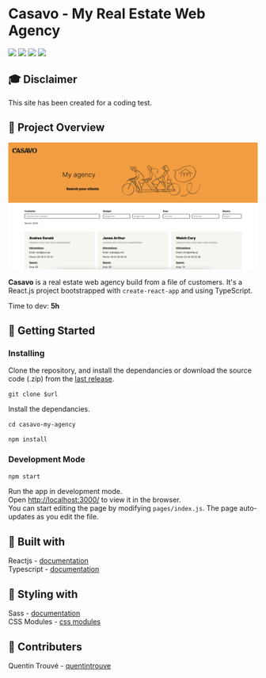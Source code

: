 # Casavo - My Real Estate Web Agency

<p>
  <img src="https://img.shields.io/badge/node-@16.18-green"/>
  <img src="https://img.shields.io/badge/typescript-@4.9-blue"/>
  <img src="https://img.shields.io/badge/react-@18.2-blue"/>
  <img src="https://img.shields.io/badge/sass-@1.57-red"/>
</p>

## 🎓 Disclaimer

This site has been created for a coding test. 

## 🏡 Project Overview
<p align="center">
  <img width="700" src="https://github.com/quentintrouve/casavo-my-agency/blob/main/public/overview.png">
</p>

**Casavo** is a real estate web agency build from a file of customers. It's a React.js project bootstrapped with `create-react-app` and using TypeScript.

Time to dev: **5h**

## 🚀 Getting Started

### Installing

Clone the repository, and install the dependancies or download the source code (.zip) from the [last release](https://github.com/quentintrouve/casavo-my-agency/releases/tag/V1.0.1).

```
git clone $url
```

Install the dependancies.

```
cd casavo-my-agency
```

```
npm install
```

### Development Mode

```
npm start
```

Run the app in development mode.\
Open [http://localhost:3000/](http://localhost:3000/) to view it in the browser.\
You can start editing the page by modifying `pages/index.js`. The page auto-updates as you edit the file.


## 🔨 Built with

Reactjs - [documentation](https://reactjs.org/)\
Typescript - [documentation](https://www.typescriptlang.org/docs/)

## 🎨 Styling with

Sass - [documentation](https://sass-lang.com/documentation/)\
CSS Modules - [css modules](https://create-react-app.dev/docs/adding-a-css-modules-stylesheet)

## 👥 Contributers

Quentin Trouvé - [quentintrouve](https://github.com/quentintrouve)
